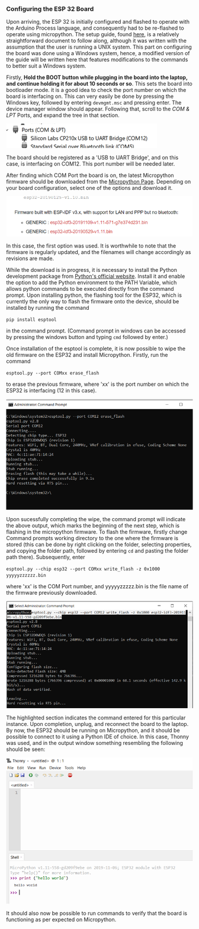 ### Configuring the ESP 32 Board

Upon arriving, the ESP 32 is initially configured and flashed to operate with the Arduino Process language, and consequently had to be re-flashed to operate using micropython. The setup guide, found [here](http://docs.micropython.org/en/latest/esp32/tutorial/intro.html#esp32-intro), is a relatively straightforward document to follow along, although it was written with the assumption that the user is running a UNIX system. This part on configuring the board was done using a Windows system, hence, a modified version of the guide will be written here that features modifications to the commands to better suit a Windows system.

Firstly, **Hold the BOOT button while plugging in the board into the laptop, and continue holding it for about 10 seconds or so**. This sets the board into bootloader mode. it is a good idea to check the port number on which the board is interfacing on. This can very easily be done by pressing the Windows key, followed by entering `devmgmt.msc` and pressing enter. The device manager window should appear. Following that, scroll to the *COM & LPT* Ports, and expand the tree in that section.

![COM Port](../Pictures/COM_port.PNG)

The board should be registered as a 'USB to UART Bridge', and on this case, is interfacing on COM12. This port number will be needed later.

After finding which COM Port the board is on, the latest Micropython firmware should be downloaded from the [Micropython Page](https://micropython.org/download#esp32). Depending on your board configuration, select one of the options and download it.

![Download Firmware](../Pictures/Firmware.PNG)

In this case, the first option was used. It is worthwhile to note that the firmware is regularly updated, and the filenames will change accordingly as revisions are made.

While the download is in progress, it is necessary to install the Python development package from [Python's official website](https://www.python.org/downloads/). Install it and enable the option to add the Python environment to the PATH Variable, which allows python commands to be executed directly from the command prompt. Upon installing python, the flashing tool for the ESP32, which is currently the only way to flash the firmware onto the device, should be installed by running the command

 `pip install esptool`

in the command prompt. (Command prompt in windows can be accessed by pressing the windows button and typing `cmd` followed by enter.)

Once installation of the esptool is complete, it is now possible to wipe the old firmware on the ESP32 and install Micropython. Firstly, run the command

`esptool.py --port COMxx erase_flash`

to erase the previous firmware, where 'xx' is the port number on which the ESP32 is interfacing (12 in this case).

![Firmware Erase](../Pictures/erase.PNG)

Upon sucessfully completing the wipe, the command prompt will indicate the above output, which marks the beginning of the next step, which is flashing in the micropython firmware. To flash the firmware, firstly change Command prompts working directory to the one where the firmware is stored (this can be done by right clicking on the folder, selecting properties, and copying the folder path, followed by entering `cd` and pasting the folder path there). Subsequently, enter

`esptool.py --chip esp32 --port COMxx write_flash -z 0x1000 yyyyyzzzzzz.bin`

where 'xx' is the COM Port number, and yyyyyzzzzz.bin is the file name of the firmware previously downloaded.

![Firmware Erase](../Pictures/flash.PNG)

The highlighted section indicates the command entered for this particular instance. Upon completion, unplug, and reconnect the board to the laptop. By now, the ESP32 should be running on Micropython, and it should be possible to connect to it using a Python IDE of choice. In this case, Thonny was used, and in the output window something resembling the following should be seen:

![Flashing Sucessful](../Pictures/sucessful.PNG)

It should also now be possible to run commands to verify that the board is functioning as per expected on Micropython.
